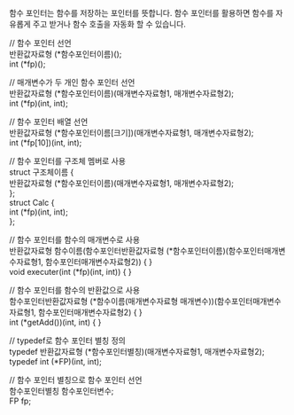 함수 포인터는 함수를 저장하는 포인터를 뜻합니다. 함수 포인터를 활용하면 함수를 자유롭게 주고 받거나 함수 호출을 자동화 할 수 있습니다.  
  
// 함수 포인터 선언  
반환값자료형 (*함수포인터이름)();  
int (*fp)();  
  
// 매개변수가 두 개인 함수 포인터 선언  
반환값자료형 (*함수포인터이름)(매개변수자료형1, 매개변수자료형2);  
int (*fp)(int, int);  
  
// 함수 포인터 배열 선언  
반환값자료형 (*함수포인터이름[크기])(매개변수자료형1, 매개변수자료형2);  
int (*fp[10])(int, int);  
  
// 함수 포인터를 구조체 멤버로 사용  
struct 구조체이름 {  
    반환값자료형 (*함수포인터이름)(매개변수자료형1, 매개변수자료형2);  
};  
struct Calc {  
    int (*fp)(int, int);  
};  
  
// 함수 포인터를 함수의 매개변수로 사용  
반환값자료형 함수이름(함수포인터반환값자료형 (*함수포인터이름)(함수포인터매개변수자료형1, 함수포인터매개변수자료형2)) { }  
void executer(int (*fp)(int, int)) { }  
  
// 함수 포인터를 함수의 반환값으로 사용  
함수포인터반환값자료형 (*함수이름(매개변수자료형 매개변수))(함수포인터매개변수자료형1, 함수포인터매개변수자료형2) { }  
int (*getAdd())(int, int) { }  
  
// typedef로 함수 포인터 별칭 정의  
typedef 반환값자료형 (*함수포인터별칭)(매개변수자료형1, 매개변수자료형2);  
typedef int (*FP)(int, int);  
  
// 함수 포인터 별칭으로 함수 포인터 선언  
함수포인터별칭 함수포인터변수;  
FP fp;  
